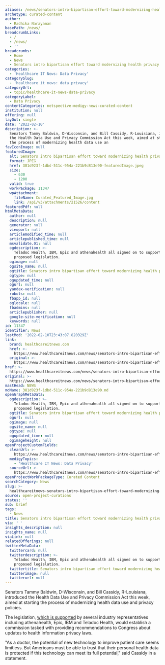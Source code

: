 ```yaml
---
aliases: /news/senators-intro-bipartisan-effort-toward-modernizing-health-privacy-laws
archetype: curated-content
author:
  - Radhika Narayanan
basePath: /news/
breadcrumbLinks:
  - /
  - /news/
  - ''
breadcrumbs:
  - Home
  - News
  - Senators intro bipartisan effort toward modernizing health privacy laws
categories:
  - 'Healthcare IT News: Data Privacy'
categorySlug:
  - 'healthcare it news: data privacy'
categoryUrl:
  - topic/healthcare-it-news-data-privacy
categoryLabel:
  - Data Privacy
contentCategories: netspective-medigy-news-curated-content
institution: null
offering: null
layOut: single
date: '2022-02-10'
description: >-
  Senators Tammy Baldwin, D-Wisconsin, and Bill Cassidy, R-Louisiana, introduced
  the Health Data Use and Privacy Commission Act this week, aimed at starting
  the process of modernizing health data use an
favIconImage: null
featuredImage:
  alt: Senators intro bipartisan effort toward modernizing health privacy laws
  format: JPEG
  href: 381d923f-1dbd-511c-954a-221b9d813e90-featuredImage.jpeg
  size:
    - 630
    - 1200
  valid: true
  workPackage: 11347
  wpAttachment:
    fileName: Curated_Featured_Image.jpg
    link: /api/v3/attachments/21526/content
featuredPdf: null
htmlMetaData:
  author: null
  description: null
  generator: null
  viewport: null
  articlemodified_time: null
  articlepublished_time: null
  msvalidate.01: null
  ogdescription: >-
    Teladoc Health, IBM, Epic and athenahealth all signed on to support the
    proposed legislation.
  ogimage: null
  ogsite_name: null
  ogtitle: Senators intro bipartisan effort toward modernizing health privacy laws
  ogtype: null
  ogupdated_time: null
  ogurl: null
  yandex-verification: null
  robots: null
  fbapp_id: null
  oglocale: null
  fbadmins: null
  articlepublisher: null
  google-site-verification: null
  keywords: null
id: 11347
identifier: News
lastMod: '2022-02-10T23:43:07.820329Z'
link:
  brand: healthcareitnews.com
  href: >-
    https://www.healthcareitnews.com/news/senators-intro-bipartisan-effort-toward-modernizing-health-privacy-laws
  original: >-
    https://www.healthcareitnews.com/news/senators-intro-bipartisan-effort-toward-modernizing-health-privacy-laws
href: >-
  https://www.healthcareitnews.com/news/senators-intro-bipartisan-effort-toward-modernizing-health-privacy-laws
original: >-
  https://www.healthcareitnews.com/news/senators-intro-bipartisan-effort-toward-modernizing-health-privacy-laws
mastHead: NEWS
mdName: 381d923f-1dbd-511c-954a-221b9d813e90.md
openGraphMetaData:
  ogdescription: >-
    Teladoc Health, IBM, Epic and athenahealth all signed on to support the
    proposed legislation.
  ogtitle: Senators intro bipartisan effort toward modernizing health privacy laws
  ogurl: null
  ogimage: null
  ogsite_name: null
  ogtype: null
  ogupdated_time: null
  ogimageheight: null
openProjectCustomFields:
  cleanUrl: >-
    https://www.healthcareitnews.com/news/senators-intro-bipartisan-effort-toward-modernizing-health-privacy-laws
  medigyTopics:
    - 'Healthcare IT News: Data Privacy'
  sourceUrl: >-
    https://www.healthcareitnews.com/news/senators-intro-bipartisan-effort-toward-modernizing-health-privacy-laws
openProjectWorkPackageType: Curated Content
searchCategory: News
slug: >-
  healthcareitnews-senators-intro-bipartisan-effort-toward-modernizing-health-privacy-laws
source: open-project-curations
status: ''
sub: brief
tags:
  - News
title: Senators intro bipartisan effort toward modernizing health privacy laws
via: ' '
insights_description: null
insights_name: null
viaLink: null
relatedOfferings: null
twitterMetaData:
  twittercard: null
  twitterdescription: >-
    Teladoc Health, IBM, Epic and athenahealth all signed on to support the
    proposed legislation.
  twittertitle: Senators intro bipartisan effort toward modernizing health privacy laws
  twitterimage: null
  twitterurl: null
---
```

<p>Senators Tammy Baldwin, D-Wisconsin, and Bill Cassidy, R-Louisiana, introduced the Health Data Use and Privacy Commission Act this week, aimed at starting the process of modernizing health data use and privacy policies.</p><p>The legislation, <a href="https://www.cassidy.senate.gov/newsroom/press-releases/cassidy-baldwin-introduce-legislation-to-begin-modernization-of-health-privacy-laws?utm_source=STAT+Newsletters&amp;utm_campaign=9c17cda813-health_tech_COPY_01&amp;utm_medium=email&amp;utm_term=0_8cab1d7961-9c17cda813-152974970">which is supported</a> by several industry representatives including athenahealth, Epic, IBM and Teladoc Health, would establish a commission tasked with providing recommendations to Congress about updates to health information privacy laws. &nbsp;</p><p>"As a doctor, the potential of new technology to improve patient care seems limitless. But Americans must be able to trust that their personal health data is protected if this technology can meet its full potential," said Cassidy in a statement.&nbsp; &nbsp;</p>